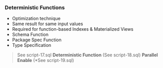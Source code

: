 ### Deterministic Functions
- Optimization technique
- Same result for same input values
- Required for function-based Indexes & Materialized Views
- Schema Function
- Package Spec Function
- Type Specification

> See script-17.sql
> **Deterministic Function** (See script-18.sql)
> **Parallel Enable** (*See script-19.sql)